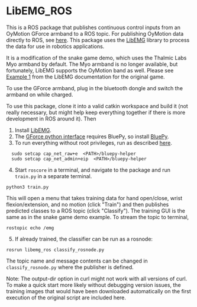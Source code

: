 ﻿# LibEMG_ROS
This is a ROS package that publishes continuous control inputs from an OyMotion GForce armband to a ROS topic. For publishing OyMotion data directly to ROS, see [here](https://github.com/oymotion/ros_gforce). This package uses the [LibEMG](https://libemg.github.io/libemg/index.html) library to process the data for use in robotics applications. 

It is a modification of the snake game demo, which uses the Thalmic Labs Myo armband by default. The Myo armband is no longer available, but fortunately, LibEMG supports the OyMotion band as well. Please see [Example 1](https://libemg.github.io/libemg/examples/snake_example/snake_example.html) from the LibEMG documentation for the original game.

To use the GForce armband, plug in the bluetooth dongle and switch the armband on while charged.

To use this package, clone it into a valid catkin workspace and build it (not really necessary, but might help keep everything together if there is more development in ROS around it). Then
1. Install [LibEMG](https://libemg.github.io/libemg/index.html).
2. The [GForce python interface](https://github.com/oymotion/gForceSDKPython) requires BluePy, so install [BluePy](https://github.com/IanHarvey/bluepy). 
3. To run everything without root privileges, run as described [here](https://github.com/IanHarvey/bluepy/issues/313#issuecomment-437939172).
```
  sudo setcap cap_net_raw+e  <PATH>/bluepy-helper
  sudo setcap cap_net_admin+eip  <PATH>/bluepy-helper
```
4. Start `roscore` in a terminal, and navigate to the package and run `train.py` in a separate terminal.
```
python3 train.py
```

This will open a menu that takes training data for hand open/close, wrist flexion/extension, and no motion (click "Train") and then publishes predicted classes to a ROS topic (click "Classify"). The training GUI is the same as in the snake game demo example. To stream the topic to terminal, 
``` 
rostopic echo /emg
```

5. If already trained, the classifier can be run as a rosnode:
```
rosrun libemg_ros classify_rosnode.py
```

The topic name and message contents can be changed in `classify_rosnode.py` where the publisher is defined.

Note: The output-dir option in curl might not work with all versions of curl. To make a quick start more likely without debugging version issues, the training images that would have been downloaded automatically on the first execution of the original script are included here.
